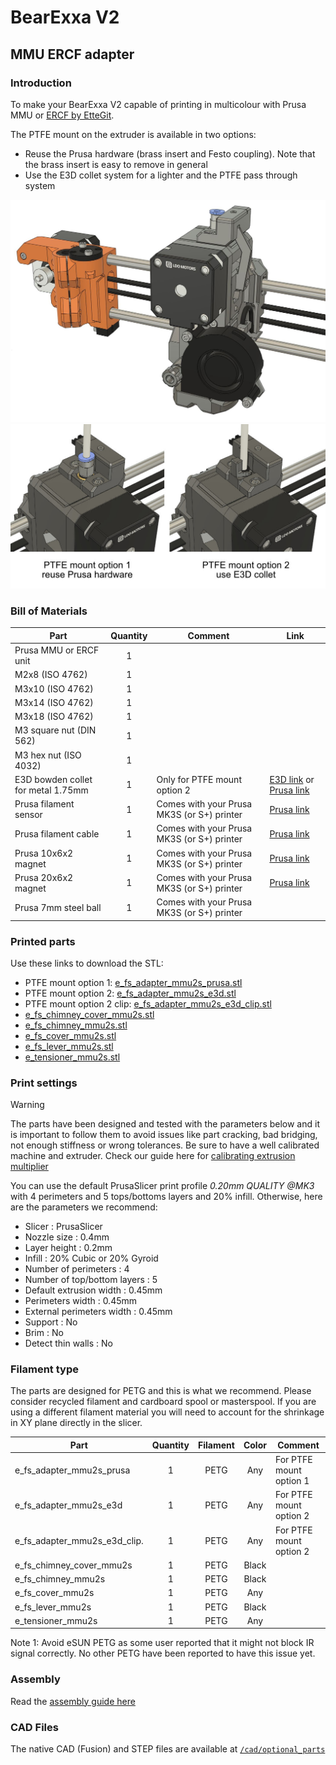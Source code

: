 # BearExxa V2

## MMU ERCF adapter


### Introduction

To make your BearExxa V2 capable of printing in multicolour with Prusa MMU or [ERCF by EtteGit](https://github.com/EtteGit/EnragedRabbitProject).

The PTFE mount on the extruder is available in two options:
  - Reuse the Prusa hardware (brass insert and Festo coupling). Note that the brass insert is easy to remove in general
  - Use the E3D collet system for a lighter and the PTFE pass through system

![Introduction Bearexxa V2 MMU intro](images/intro.jpg)
![Introduction Bearexxa V2 MMU PTFE options](images/mmu_options.jpg)


### Bill of Materials

| Part                               | Quantity | Comment | Link |
|------------------------------------|:--------:|---------|------|
| Prusa MMU or ERCF unit             |     1    |         |      |
| M2x8 (ISO 4762)                    |     1    |         |      |
| M3x10 (ISO 4762)                   |     1    |         |      |
| M3x14 (ISO 4762)                   |     1    |         |      |
| M3x18 (ISO 4762)                   |     1    |         |      |
| M3 square nut (DIN 562)            |     1    |         |      |
| M3 hex nut (ISO 4032)              |     1    |         |      |
| E3D bowden collet for metal 1.75mm |     1    | Only for PTFE mount option 2 | [E3D link](https://e3d-online.com/products/embedded-bowden-coupling-for-metal) or [Prusa link](https://www.prusa3d.com/product/heatsink-collet/) |
| Prusa filament sensor              |     1    | Comes with your Prusa MK3S (or S+) printer | [Prusa link](https://www.prusa3d.com/product/ir-filament-sensor/) |
| Prusa filament cable               |     1    | Comes with your Prusa MK3S (or S+) printer | [Prusa link](https://www.prusa3d.com/product/filament-sensor-einsy-cable/) |
| Prusa 10x6x2 magnet                |     1    | Comes with your Prusa MK3S (or S+) printer | [Prusa link](https://www.prusa3d.com/product/set-of-magnets-mk2-5s-mk3-s/) |
| Prusa 20x6x2 magnet                |     1    | Comes with your Prusa MK3S (or S+) printer | [Prusa link](https://www.prusa3d.com/product/set-of-magnets-mk2-5s-mk3-s/) |
| Prusa 7mm steel ball               |     1    | Comes with your Prusa MK3S (or S+) printer |  |


### Printed parts

Use these links to download the STL:
  - PTFE mount option 1: [e_fs_adapter_mmu2s_prusa.stl](printed_parts/stl/e_fs_adapter_mmu2s_prusa.stl?raw=true)
  - PTFE mount option 2: [e_fs_adapter_mmu2s_e3d.stl](printed_parts/stl/e_fs_adapter_mmu2s_e3d.stl?raw=true)
  - PTFE mount option 2 clip: [e_fs_adapter_mmu2s_e3d_clip.stl](printed_parts/stl/e_fs_adapter_mmu2s_e3d_clip.stl?raw=true)
  - [e_fs_chimney_cover_mmu2s.stl](printed_parts/stl/e_fs_chimney_cover_mmu2s.stl?raw=true)
  - [e_fs_chimney_mmu2s.stl](printed_parts/stl/e_fs_chimney_mmu2s.stl?raw=true)
  - [e_fs_cover_mmu2s.stl](printed_parts/stl/e_fs_cover_mmu2s.stl?raw=true)
  - [e_fs_lever_mmu2s.stl](printed_parts/stl/e_fs_lever_mmu2s.stl?raw=true)
  - [e_tensioner_mmu2s.stl](printed_parts/stl/e_tensioner_mmu2s.stl?raw=true)


### Print settings

> [!WARNING]
> The parts have been designed and tested with the parameters below and it is important to follow them to avoid issues like part cracking, bad bridging, not enough stiffness or wrong tolerances. Be sure to have a well calibrated machine and extruder. Check our guide here for [calibrating extrusion multiplier](https://guides.bear-lab.com/Guide/Extrusion+multiplier+and+filament+diameter/8?lang=en)

You can use the default PrusaSlicer print profile *0.20mm QUALITY @MK3* with 4 perimeters and 5 tops/bottoms layers and 20% infill. Otherwise, here are the parameters we recommend:

  * Slicer : PrusaSlicer
  * Nozzle size : 0.4mm
  * Layer height : 0.2mm
  * Infill : 20% Cubic or 20% Gyroid
  * Number of perimeters : 4
  * Number of top/bottom layers : 5
  * Default extrusion width : 0.45mm
  * Perimeters width : 0.45mm
  * External perimeters width : 0.45mm
  * Support : No
  * Brim : No
  * Detect thin walls : No



### Filament type

The parts are designed for PETG and this is what we recommend. Please consider recycled filament and cardboard spool or masterspool. If you are using a different filament material you will need to account for the shrinkage in XY plane directly in the slicer.

| Part                         | Quantity |    Filament    |  Color  | Comment                 |
|------------------------------|:--------:|:--------------:|:-------:|-------------------------|
| e_fs_adapter_mmu2s_prusa     |     1    |      PETG      |  Any    | For PTFE mount option 1 |
| e_fs_adapter_mmu2s_e3d       |     1    |      PETG      |  Any    | For PTFE mount option 2 |
| e_fs_adapter_mmu2s_e3d_clip. |     1    |      PETG      |  Any    | For PTFE mount option 2 |
| e_fs_chimney_cover_mmu2s     |     1    |      PETG      |  Black  |                         |
| e_fs_chimney_mmu2s           |     1    |      PETG      |  Black  |                         |
| e_fs_cover_mmu2s             |     1    |      PETG      |  Any    |                         |
| e_fs_lever_mmu2s             |     1    |      PETG      |  Black  |                         |
| e_tensioner_mmu2s            |     1    |      PETG      |  Any    |                         |

Note 1: Avoid eSUN PETG as some user reported that it might not block IR signal correctly. No other PETG have been reported to have this issue yet.


### Assembly

Read the [assembly guide here](assembly_guide/mmu_assembly_guide.pdf)


### CAD Files

The native CAD (Fusion) and STEP files are available at [`/cad/optional_parts`](/cad/optional_parts)